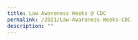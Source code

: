 ```yaml
---
title: Law Awareness Weeks @ CDC
permalink: /2021/Law-Awareness-Weeks-CDC
description: ""
---
```




